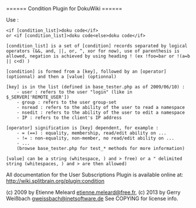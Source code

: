 ====== Condition Plugin for DokuWiki ======

Use :

	<if [condition_list]>doku code</if>
	or <if [condition_list]>doku code<else>doku code</if>
	
	[condition_list] is a set of [condition] records separated by logical operators (&&, and, ||, or, ^, xor for now), use of parenthesis is allowed, negation is achieved by using heading ! (ex !foo=bar or !(a=b || c<d) )
	
	[condition] is formed from a [key], followed by an [operator] (optionnal) and then a [value] (optionnal)
	
	[key] is in the list (defined in base_tester.php as of 2009/06/10) :
		- user : refers to the user "login" (like in $_SERVER['REMOTE_USER'])
		- group : refers to the user group-set
		- nsread : refers to the ability of the user to read a namespace
		- nsedit : refers to the ability of the user to edit a namespace
		- IP : refers to the client's IP address
	
	[operator] signification is [key] dependent, for example :
		- = (==) : equality, membership, read/edit ability on ...
		- != : non-equality, non-member, no read/edit ability on ...
		- ...
		(browse base_tester.php for test_* methods for more information)
	
	[value] can be a string (whitespace, ) and > free) or a " delimited string (whitespaces, ) and > are then allowed)
	
All documentation for the User Subscriptions Plugin is available online at:
http://wiki.splitbrain.org/plugin:condition

(c) 2009 by Etienne Meleard <etienne.meleard@free.fr>, (c) 2013 by Gerry Weißbach <gweissbach@inetsoftware.de> See COPYING for license info.
